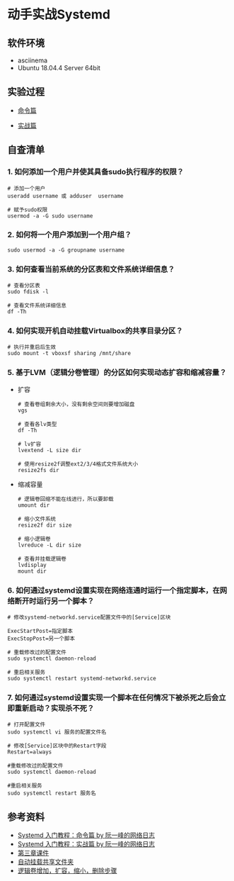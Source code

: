 # 动手实战Systemd


## 软件环境
* asciinema
* Ubuntu 18.04.4 Server 64bit
  
## 实验过程
* [命令篇](https://asciinema.org/a/JjPOyOwXtNREjS1DxenYW5w9B)

* [实战篇](https://asciinema.org/a/h3E8BT6O89qdzxG2udLYavJ8o)

  
## 自查清单

### 1. 如何添加一个用户并使其具备sudo执行程序的权限？
  ```
  # 添加一个用户
  useradd username 或 adduser  username

  # 赋予sudo权限
  usermod -a -G sudo username
  ```

### 2. 如何将一个用户添加到一个用户组？
  `sudo usermod -a -G groupname username`
  
### 3. 如何查看当前系统的分区表和文件系统详细信息？
```
# 查看分区表
sudo fdisk -l

# 查看文件系统详细信息
df -Th
```

### 4. 如何实现开机自动挂载Virtualbox的共享目录分区？
```
# 执行并重启后生效
sudo mount -t vboxsf sharing /mnt/share
```

### 5. 基于LVM（逻辑分卷管理）的分区如何实现动态扩容和缩减容量？

* 扩容
  ```
  # 查看卷组剩余大小，没有剩余空间则要增加磁盘
  vgs

  # 查看各lv类型
  df -Th

  # lv扩容
  lvextend -L size dir

  # 使用resize2f调整ext2/3/4格式文件系统大小
  resize2fs dir
  ```

* 缩减容量
  ```
  # 逻辑卷回缩不能在线进行，所以要卸载
  umount dir

  # 缩小文件系统
  resize2f dir size

  # 缩小逻辑卷
  lvreduce -L dir size

  # 查看并挂载逻辑卷
  lvdisplay
  mount dir
  ```

 
### 6. 如何通过systemd设置实现在网络连通时运行一个指定脚本，在网络断开时运行另一个脚本？
```
# 修改systemd-networkd.service配置文件中的[Service]区块

ExecStartPost=指定脚本
ExecStopPost=另一个脚本 

# 重载修改过的配置文件
sudo systemctl daemon-reload

# 重启相关服务
sudo systemctl restart systemd-networkd.service
``` 

### 7. 如何通过systemd设置实现一个脚本在任何情况下被杀死之后会立即重新启动？实现杀不死？
```
# 打开配置文件
sudo systemctl vi 服务的配置文件名

# 修改[Service]区块中的Restart字段
Restart=always

#重载修改过的配置文件
sudo systemctl daemon-reload

#重启相关服务
sudo systemctl restart 服务名
```

## 参考资料
* [Systemd 入门教程：命令篇 by 阮一峰的网络日志](www.ruanyifeng.com/blog/2016/03/systemd-tutorial-commands.html)
* [Systemd 入门教程：实战篇 by 阮一峰的网络日志](http://www.ruanyifeng.com/blog/2016/03/systemd-tutorial-part-two.html)
* [第三章课件](https://c4pr1c3.github.io/LinuxSysAdmin/chap0x03.md.html#/title-slide)
* [自动挂载共享文件夹](https://www.cnblogs.com/djzny/p/4881521.html)
* [逻辑卷增加，扩容，缩小，删除步骤](https://blog.csdn.net/j_ychen/article/details/79404197?depth_1-utm_source=distribute.pc_relevant.none-task-blog-BlogCommendFromBaidu-3&utm_source=distribute.pc_relevant.none-task-blog-BlogCommendFromBaidu-3)